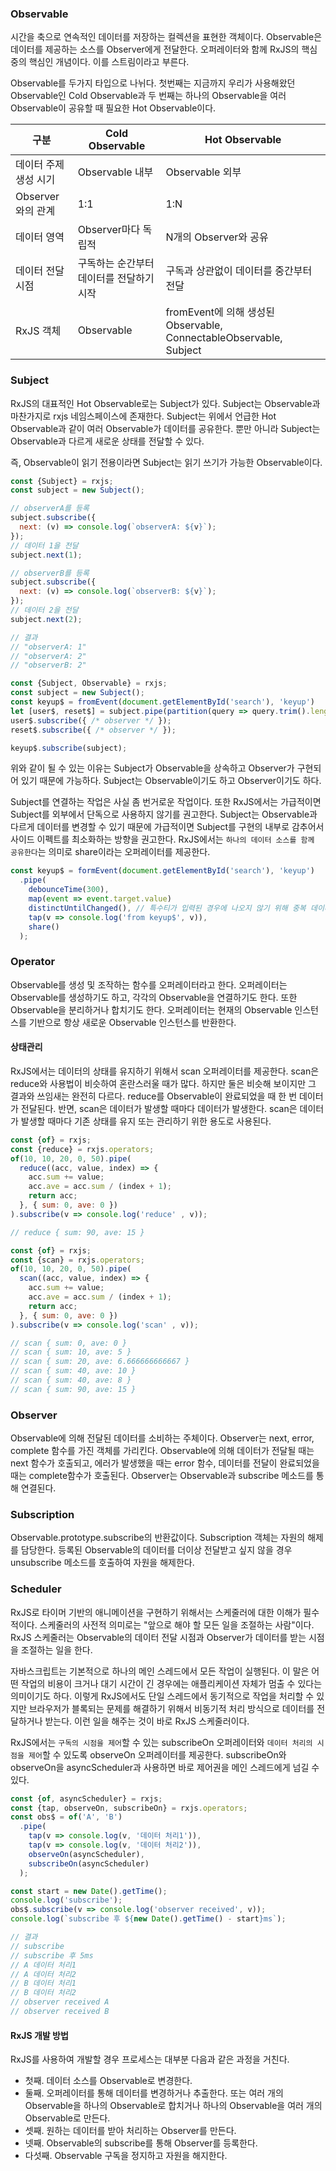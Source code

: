 ### Observable
시간을 축으로 연속적인 데이터를 저장하는 컬렉션을 표현한 객체이다. Observable은 데이터를 제공하는 소스를 Observer에게 전달한다.
오퍼레이터와 함께 RxJS의 핵심중의 핵심인 개념이다. 이를 스트림이라고 부른다.

Observable를 두가지 타입으로 나뉘다. 첫번째는 지금까지 우리가 사용해왔던 Observable인 Cold Observable과
두 번째는 하나의 Observable을 여러 Observable이 공유할 때 필요한 Hot Observable이다.

| 구분                  | Cold Observable                          | Hot Observable                                                     |
|-----------------------|------------------------------------------|--------------------------------------------------------------------|
| 데이터 주제 생성 시기 | Observable 내부                          | Observable 외부                                                    |
| Observer와의 관계     | 1:1                                      | 1:N                                                                |
| 데이터 영역           | Observer마다 독립적                      | N개의 Observer와 공유                                              |
| 데이터 전달 시점      | 구독하는 순간부터 데이터를 전달하기 시작 | 구독과 상관없이 데이터를 중간부터 전달                             |
| RxJS 객체             | Observable                               | fromEvent에 의해 생성된 Observable, ConnectableObservable, Subject |

### Subject
RxJS의 대표적인 Hot Observable로는 Subject가 있다. Subject는 Observable과 마찬가지로 rxjs 네임스페이스에 존재한다.
Subject는 위에서 언급한 Hot Observable과 같이 여러 Observable가 데이터를 공유한다.
뿐만 아니라 Subject는 Observable과 다르게 새로운 상태를 전달할 수 있다.

즉, Observable이 읽기 전용이라면 Subject는 읽기 쓰기가 가능한 Observable이다.

```js
const {Subject} = rxjs;
const subject = new Subject();

// observerA를 등록
subject.subscribe({
  next: (v) => console.log(`observerA: ${v}`);
});
// 데이터 1을 전달
subject.next(1);

// observerB를 등록
subject.subscribe({
  next: (v) => console.log(`observerB: ${v}`);
});
// 데이터 2을 전달
subject.next(2);

// 결과
// "observerA: 1"
// "observerA: 2"
// "observerB: 2"
```

```js
const {Subject, Observable} = rxjs;
const subject = new Subject();
const keyup$ = fromEvent(document.getElementById('search'), 'keyup')
let [user$, reset$] = subject.pipe(partition(query => query.trim().length > 0));
user$.subscribe({ /* observer */ });
reset$.subscribe({ /* observer */ });

keyup$.subscribe(subject);
```

위와 같이 될 수 있는 이유는 Subject가 Observable을 상속하고 Observer가 구현되어 있기 때문에 가능하다. Subject는 Observable이기도 하고 Observer이기도 하다.

Subject를 연결하는 작업은 사실 좀 번거로운 작업이다. 또한 RxJS에서는 가급적이면 Subject를 외부에서 단독으로 사용하지 않기를 권고한다.
Subject는 Observable과 다르게 데이터를 변경할 수 있기 때문에 가급적이면 Subject를 구현의 내부로 감추어서 사이드 이펙트를 최소화하는 방향을 권고한다. RxJS에서는 `하나의 데이터 소스를 함께 공유한다`는 의미로 share이라는 오퍼레이터를 제공한다.

```js
const keyup$ = formEvent(document.getElementById('search'), 'keyup')
  .pipe(
    debounceTime(300),
    map(event => event.target.value)
    distinctUntilChanged(), // 특수티가 입력된 경우에 나오지 않기 위해 중복 데이터 처리
    tap(v => console.log('from keyup$', v)),
    share()
  );
```

### Operator
Observable를 생성 및 조작하는 함수를 오퍼레이터라고 한다. 오퍼레이터는 Observable를 생성하기도 하고, 각각의 Observable을 연결하기도 한다.
또한 Observable을 분리하거나 합치기도 한다. 오퍼레이터는 현재의 Observable 인스턴스를 기반으로 항상 새로운 Observable 인스턴스를 반환한다.

#### 상태관리
RxJS에서는 데이터의 상태를 유지하기 위해서 scan 오퍼레이터를 제공한다.
scan은 reduce와 사용법이 비슷하여 혼란스러울 때가 많다. 하지만 둘은 비슷해 보이지만 그 결과와 쓰임새는 완전히 다르다.
reduce를 Observable이 완료되었을 때 한 번 데이터가 전달된다. 반면, scan은 데이터가 발생할 때마다 데이터가 발생한다.
scan은 데이터가 발생할 때마다 기존 상태를 유지 또는 관리하기 위한 용도로 사용된다.

```js
const {of} = rxjs;
const {reduce} = rxjs.operators;
of(10, 10, 20, 0, 50).pipe(
  reduce((acc, value, index) => {
    acc.sum += value;
    acc.ave = acc.sum / (index + 1);
    return acc;
  }, { sum: 0, ave: 0 })
).subscribe(v => console.log('reduce' , v));

// reduce { sum: 90, ave: 15 }
```

```js
const {of} = rxjs;
const {scan} = rxjs.operators;
of(10, 10, 20, 0, 50).pipe(
  scan((acc, value, index) => {
    acc.sum += value;
    acc.ave = acc.sum / (index + 1);
    return acc;
  }, { sum: 0, ave: 0 })
).subscribe(v => console.log('scan' , v));

// scan { sum: 0, ave: 0 }
// scan { sum: 10, ave: 5 }
// scan { sum: 20, ave: 6.666666666667 }
// scan { sum: 40, ave: 10 }
// scan { sum: 40, ave: 8 }
// scan { sum: 90, ave: 15 }
```

### Observer
Observable에 의해 전달된 데이터를 소비하는 주체이다. Observer는 next, error, complete 함수를 가진 객체를 가리킨다.
Observable에 의해 데이터가 전달될 때는 next 함수가 호출되고, 에러가 발생했을 때는 error 함수,
데이터를 전달이 완료되었을 때는 complete함수가 호출된다. Observer는 Observable과 subscribe 메소드를 통해 연결된다.

### Subscription
Observable.prototype.subscribe의 반환값이다. Subscription 객체는 자원의 해제를 담당한다.
등록된 Observable의 데이터를 더이상 전달받고 싶지 않을 경우 unsubscribe 메소드를 호출하여 자원을 해제한다.

### Scheduler
RxJS로 타이머 기반의 애니메이션을 구현하기 위해서는 스케줄러에 대한 이해가 필수적이다. 스케줄러의 사전적 의미로는 "앞으로 해야 할 모든 일을 조절하는 사람"이다. RxJS 스케줄러는 Observable의 데이터 전달 시점과 Observer가 데이터를 받는 시점을 조절하는 일을 한다.

자바스크립트는 기본적으로 하나의 메인 스레드에서 모든 작업이 실행된다. 이 말은 어떤 작업의 비용이 크거나 대기 시간이 긴 경우에는
애플리케이션 자체가 멈출 수 있다는 의미이기도 하다. 이렇게 RxJS에서도 단일 스레드에서 동기적으로 작업을 처리할 수 있지만 브라우저가
블록되는 문제를 해결하기 위해서 비동기적 처리 방식으로 데이터를 전달하거나 받는다. 이런 일을 해주는 것이 바로 RxJS 스케줄러이다.

RxJS에서는 `구독의 시점을 제어`할 수 있는 subscribeOn 오퍼레이터와 `데이터 처리의 시점을 제어`할 수 있도록 observeOn 오퍼레이터를 제공한다. subscribeOn와 observeOn을 asyncScheduler과 사용하면 바로 제어권을 메인 스레드에게 넘길 수 있다.

```js
const {of, asyncScheduler} = rxjs;
const {tap, observeOn, subscribeOn} = rxjs.operators;
const obs$ = of('A', 'B')
  .pipe(
    tap(v => console.log(v, '데이터 처리1')),
    tap(v => console.log(v, '데이터 처리2')),
    observeOn(asyncScheduler),
    subscribeOn(asyncScheduler)
  );

const start = new Date().getTime();
console.log('subscribe');
obs$.subscribe(v => console.log('observer received', v));
console.log(`subscribe 후 ${new Date().getTime() - start}ms`);

// 결과
// subscribe
// subscribe 후 5ms
// A 데이터 처리1
// A 데이터 처리2
// B 데이터 처리1
// B 데이터 처리2
// observer received A
// observer received B
```

#### RxJS 개발 방법
RxJS를 사용하여 개발할 경우 프로세스는 대부분 다음과 같은 과정을 거친다.
- 첫째. 데이터 소스를 Observable로 변경한다.
- 둘째. 오퍼레이터를 통해 데이터를 변경하거나 추출한다. 또는 여러 개의 Observable을 하나의 Observable로 합치거나 하나의
Observable을 여러 개의 Observable로 만든다.
- 셋째. 원하는 데이터를 받아 처리하는 Observer를 만든다.
- 넷째. Observable의 subscribe를 통해 Observer를 등록한다.
- 다섯째. Observable 구독을 정지하고 자원을 해지한다.